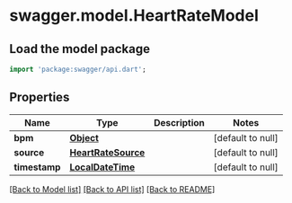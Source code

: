 # swagger.model.HeartRateModel

## Load the model package
```dart
import 'package:swagger/api.dart';
```

## Properties
Name | Type | Description | Notes
------------ | ------------- | ------------- | -------------
**bpm** | [**Object**](Object.md) |  | [default to null]
**source** | [**HeartRateSource**](HeartRateSource.md) |  | [default to null]
**timestamp** | [**LocalDateTime**](LocalDateTime.md) |  | [default to null]

[[Back to Model list]](../README.md#documentation-for-models) [[Back to API list]](../README.md#documentation-for-api-endpoints) [[Back to README]](../README.md)

